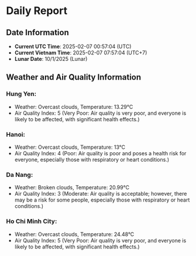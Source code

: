 # Daily Report
## Date Information
- **Current UTC Time**: 2025-02-07 00:57:04 (UTC)
- **Current Vietnam Time**: 2025-02-07 07:57:04 (UTC+7)
- **Lunar Date**: 10/1/2025 (Lunar)

## Weather and Air Quality Information

### Hung Yen:
- Weather: Overcast clouds, Temperature: 13.29°C
- Air Quality Index: 5 (Very Poor: Air quality is very poor, and everyone is likely to be affected, with significant health effects.)

### Hanoi:
- Weather: Overcast clouds, Temperature: 13°C
- Air Quality Index: 4 (Poor: Air quality is poor and poses a health risk for everyone, especially those with respiratory or heart conditions.)

### Da Nang:
- Weather: Broken clouds, Temperature: 20.99°C
- Air Quality Index: 3 (Moderate: Air quality is acceptable; however, there may be a risk for some people, especially those with respiratory or heart conditions.)

### Ho Chi Minh City:
- Weather: Overcast clouds, Temperature: 24.48°C
- Air Quality Index: 5 (Very Poor: Air quality is very poor, and everyone is likely to be affected, with significant health effects.)
